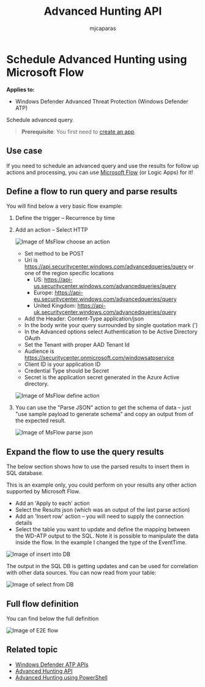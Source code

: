 ﻿---
title: Advanced Hunting API
description: Use this API to run advanced queries
keywords: apis, supported apis, advanced hunting, query
search.product: eADQiWindows 10XVcnh
ms.prod: w10
ms.mktglfcycl: deploy
ms.sitesec: library
ms.pagetype: security
ms.author: macapara
author: mjcaparas
ms.localizationpriority: medium
ms.date: 30/07/2018
---

# Schedule Advanced Hunting using Microsoft Flow 

**Applies to:**

- Windows Defender Advanced Threat Protection (Windows Defender ATP)

Schedule advanced query.

>**Prerequisite**: You first need to [create an app](exposed-apis-intro.md).

## Use case

If you need to schedule an advanced query and use the results for follow up actions and processing, you can use [Microsoft Flow](https://flow.microsoft.com/) (or Logic Apps) for it!

## Define a flow to run query and parse results

You will find below a very basic flow example:

1. Define the trigger – Recurrence by time

2. Add an action – Select HTTP

	![Image of MsFlow choose an action](images/ms-flow-choose-action.png)

	- Set method to be POST
	- Uri is https://api.securitycenter.windows.com/advancedqueries/query or one of the region specific locations
		- US: https://api-us.securitycenter.windows.com/advancedqueries/query
		- Europe: https://api-eu.securitycenter.windows.com/advancedqueries/query
		- United Kingdom: https://api-uk.securitycenter.windows.com/advancedqueries/query
	- Add the Header: Content-Type              application/json
	- In the body write your query surrounded by single quotation mark (')
	- In the Advanced options select Authentication to be Active Directory OAuth
	- Set the Tenant with proper AAD Tenant Id
	- Audience is https://securitycenter.onmicrosoft.com/windowsatpservice
	- Client ID is your application ID
	- Credential Type should be Secret
	- Secret is the application secret generated in the Azure Active directory.

	![Image of MsFlow define action](images/ms-flow-define-action.png)

3. You can use the "Parse JSON" action to get the schema of data – just "use sample payload to generate schema" and copy an output from of the expected result.

	![Image of MsFlow parse json](images/ms-flow-parse-json.png)

## Expand the flow to use the query results

The below section shows how to use the parsed results to insert them in SQL database.

This is an example only, you could perform on your results any other action supported by Microsoft Flow.

- Add an 'Apply to each' action
- Select the Results json (which was an output of the last parse action)
- Add an 'Insert row' action – you will need to supply the connection details
- Select the table you want to update and define the mapping between the WD-ATP output to the SQL. Note it is possible to manipulate the data inside the flow. In the example I changed the type of the EventTime.

![Image of insert into DB](images/ms-flow-insert-db.png)

The output in the SQL DB is getting updates and can be used for correlation with other data sources. You can now read from your table:

![Image of select from DB](images/ms-flow-read-db.png)

## Full flow definition

You can find below the full definition

![Image of E2E flow](images/ms-flow-e2e.png)

## Related topic
- [Windows Defender ATP APIs](exposed-apis-intro.md)
- [Advanced Hunting API](run-advanced-query-api.md)
- [Advanced Hunting using PowerShell](run-advanced-query-sample-powershell.md)